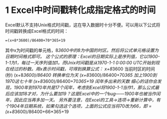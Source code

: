 # 1 Excel中时间戳转化成指定格式的时间
Excel默认不支持Unix格式时间戳，这在导入数据时十分不便。可以用以下公式将时间戳转换成Excel格式的时间：
```
=(x+8*3600)/86400+70*365+19
```
其中x为时间戳的单元格，8*3600中的8为中国的时区。然后将公式单元格设置为日期时间格式即可。
这个公式的原理：Excel的日期实际上是序列值，它以1900-1-1为1，每过一天序列值加1。而Unix时间戳是从1970-1-1 0:00:00 UTC开始到现在经过的秒数。用x表示时间戳，可得到换算公式：
x+8*3600 当前时区的时间(秒)
(x+8*3600)/86400 转换单位为天
(x+8*3600)/86400+70*365 加上1900到1970这七十年
(x+8*3600)/86400+70*365+19 闰年多出来的天数
细心的话你会发现，1900年到1970年共是17个闰年，考虑到Excel将1900-1-1当作1，那么公式最后应该加18才对，为什么要加19？这是Excel中的一个bug——1900年也被当作闰年，因此应当再多加一天。
另外要注意，在Excel的工具->选项->重新计算中，有个1904年日期系统，如果勾选这个选项，上面的公式应当将70改为66，即
=(x+8*3600)/86400+66*365+19
<!--stackedit_data:
eyJoaXN0b3J5IjpbODk3NTU4MDg4XX0=
-->